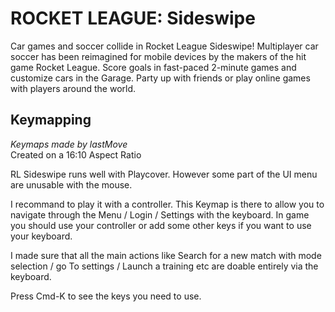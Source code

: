 # ROCKET LEAGUE: Sideswipe 
Car games and soccer collide in Rocket League Sideswipe! Multiplayer car soccer has been reimagined for mobile devices by the makers of the hit game Rocket League. Score goals in fast-paced 2-minute games and customize cars in the Garage. Party up with friends or play online games with players around the world.

## Keymapping
_Keymaps made by lastMove_  
Created on a 16:10 Aspect Ratio  


RL Sideswipe runs well with Playcover. 
However some part of the UI menu are unusable with the mouse. 

I recommand to play it with a controller. 
This Keymap is there to allow you to navigate through the Menu / Login / Settings with the keyboard. In game you should use your controller or add some other keys if you want to use your keyboard.

I made sure that all the main actions like Search for a new match with mode selection / go To settings / Launch a training etc are doable entirely via the keyboard. 

Press Cmd-K to see the keys you need to use. 